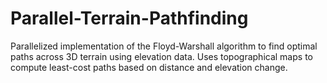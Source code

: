 # Parallel-Terrain-Pathfinding
Parallelized implementation of the Floyd-Warshall algorithm to find optimal paths across 3D terrain using elevation data. Uses topographical maps to compute least-cost paths based on distance and elevation change.
